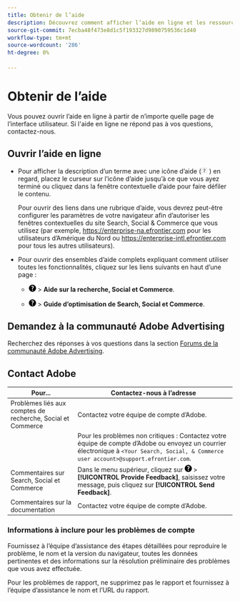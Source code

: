 ```yaml
---
title: Obtenir de l’aide
description: Découvrez comment afficher l’aide en ligne et les ressources de la communauté et comment obtenir une assistance technique.
source-git-commit: 7ecba48f473e8d1c5f193327d9890759536c1d40
workflow-type: tm+mt
source-wordcount: '286'
ht-degree: 0%

---
```


# Obtenir de l’aide

Vous pouvez ouvrir l’aide en ligne à partir de n’importe quelle page de l’interface utilisateur. Si l&#39;aide en ligne ne répond pas à vos questions, contactez-nous.

## Ouvrir l’aide en ligne

* Pour afficher la description d’un terme avec une icône d’aide (![Icône Aide](/help/search-social-commerce/assets/help-field.png "Icône Aide") ) en regard, placez le curseur sur l’icône d’aide jusqu’à ce que vous ayez terminé ou cliquez dans la fenêtre contextuelle d’aide pour faire défiler le contenu.

   Pour ouvrir des liens dans une rubrique d’aide, vous devrez peut-être configurer les paramètres de votre navigateur afin d’autoriser les fenêtres contextuelles du site Search, Social &amp; Commerce que vous utilisez (par exemple, https://enterprise-na.efrontier.com pour les utilisateurs d’Amérique du Nord ou https://enterprise-intl.efrontier.com pour tous les autres utilisateurs).

* Pour ouvrir des ensembles d’aide complets expliquant comment utiliser toutes les fonctionnalités, cliquez sur les liens suivants en haut d’une page :

   * ![Aide](/help/search-social-commerce/assets/help-main-menu.png "Aide") > **Aide sur la recherche, Social et Commerce**.

   * ![Aide](/help/search-social-commerce/assets/help-main-menu.png "Aide") > **Guide d’optimisation de Search, Social et Commerce**.

## Demandez à la communauté Adobe Advertising

Recherchez des réponses à vos questions dans la section [Forums de la communauté Adobe Advertising](https://experienceleaguecommunities.adobe.com/t5/adobe-advertising-cloud/ct-p/adobe-advertising-cloud-community).

## Contact Adobe

| Pour... | Contactez-nous à l’adresse |
| ---- | ---- |
| Problèmes liés aux comptes de recherche, Social et Commerce | Contactez votre équipe de compte d’Adobe. |
|  | Pour les problèmes non critiques : Contactez votre équipe de compte d’Adobe ou envoyez un courrier électronique à `<Your Search, Social, & Commerce user account>@support.efrontier.com`. |
| Commentaires sur Search, Social et Commerce | Dans le menu supérieur, cliquez sur ![Aide](/help/search-social-commerce/assets/help-main-menu.png "Aide") > **[!UICONTROL Provide Feedback]**, saisissez votre message, puis cliquez sur **[!UICONTROL Send Feedback]**. |
| Commentaires sur la documentation | Contactez votre équipe de compte d’Adobe. |

### Informations à inclure pour les problèmes de compte

Fournissez à l’équipe d’assistance des étapes détaillées pour reproduire le problème, le nom et la version du navigateur, toutes les données pertinentes et des informations sur la résolution préliminaire des problèmes que vous avez effectuée.

Pour les problèmes de rapport, ne supprimez pas le rapport et fournissez à l’équipe d’assistance le nom et l’URL du rapport.
